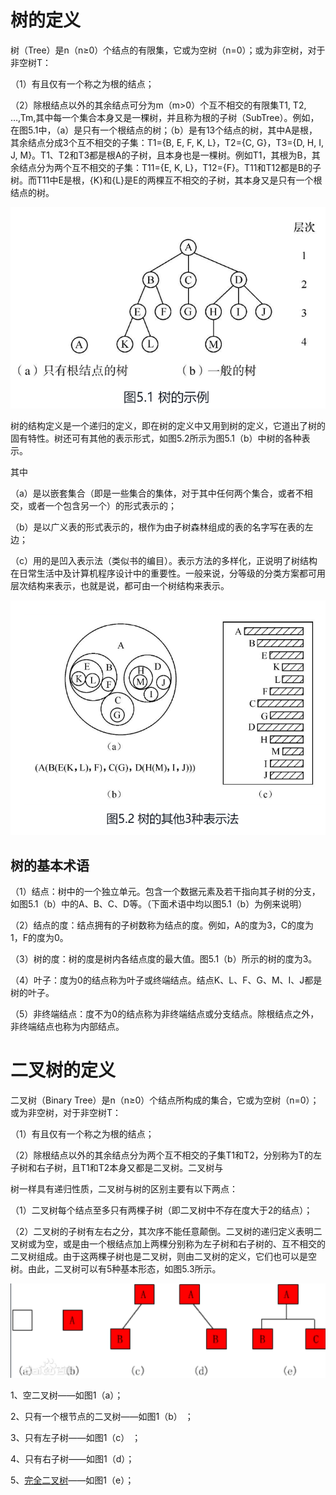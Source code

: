 # 树的定义

树（Tree）是n（n≥0）个结点的有限集，它或为空树（n=0）；或为非空树，对于非空树T：

（1）有且仅有一个称之为根的结点；

（2）除根结点以外的其余结点可分为m（m>0）个互不相交的有限集T1, T2, …,Tm,其中每一个集合本身又是一棵树，并且称为根的子树（SubTree）。例如，在图5.1中，（a）是只有一个根结点的树；（b）是有13个结点的树，其中A是根，其余结点分成3个互不相交的子集：T1={B, E, F, K, L}，T2={C, G}，T3={D, H, I, J, M}。T1、T2和T3都是根A的子树，且本身也是一棵树。例如T1，其根为B，其余结点分为两个互不相交的子集：T11={E, K, L}，T12={F}。T11和T12都是B的子树。而T11中E是根，{K}和{L}是E的两棵互不相交的子树，其本身又是只有一个根结点的树。

![image-20230409102951452](../assets/image-20230409102951452.png)

树的结构定义是一个递归的定义，即在树的定义中又用到树的定义，它道出了树的固有特性。树还可有其他的表示形式，如图5.2所示为图5.1（b）中树的各种表示。

其中

（a）是以嵌套集合（即是一些集合的集体，对于其中任何两个集合，或者不相交，或者一个包含另一个）的形式表示的；

（b）是以广义表的形式表示的，根作为由子树森林组成的表的名字写在表的左边；

（c）用的是凹入表示法（类似书的编目）。表示方法的多样化，正说明了树结构在日常生活中及计算机程序设计中的重要性。一般来说，分等级的分类方案都可用层次结构来表示，也就是说，都可由一个树结构来表示。

![image-20230409103040261](../assets/image-20230409103040261.png)



## 树的基本术语

（1）结点：树中的一个独立单元。包含一个数据元素及若干指向其子树的分支，如图5.1（b）中的A、B、C、D等。（下面术语中均以图5.1（b）为例来说明）

（2）结点的度：结点拥有的子树数称为结点的度。例如，A的度为3，C的度为1，F的度为0。

（3）树的度：树的度是树内各结点度的最大值。图5.1（b）所示的树的度为3。

（4）叶子：度为0的结点称为叶子或终端结点。结点K、L、F、G、M、I、J都是树的叶子。

（5）非终端结点：度不为0的结点称为非终端结点或分支结点。除根结点之外，非终端结点也称为内部结点。



# 二叉树的定义

二叉树（Binary Tree）是n（n≥0）个结点所构成的集合，它或为空树（n=0）；或为非空树，对于非空树T：

（1）有且仅有一个称之为根的结点；

（2）除根结点以外的其余结点分为两个互不相交的子集T1和T2，分别称为T的左子树和右子树，且T1和T2本身又都是二叉树。二叉树与

树一样具有递归性质，二叉树与树的区别主要有以下两点：

（1）二叉树每个结点至多只有两棵子树（即二叉树中不存在度大于2的结点）；

（2）二叉树的子树有左右之分，其次序不能任意颠倒。二叉树的递归定义表明二叉树或为空，或是由一个根结点加上两棵分别称为左子树和右子树的、互不相交的二叉树组成。由于这两棵子树也是二叉树，则由二叉树的定义，它们也可以是空树。由此，二叉树可以有5种基本形态，如图5.3所示。

![image-20230409103456141](../assets/image-20230409103456141.png)

1、空二叉树——如图1（a）；

2、只有一个根节点的二叉树——如图1（b） ；

3、只有左子树——如图1（c） ；

4、只有右子树——如图1（d）；

5、[完全二叉树](https://baike.baidu.com/item/完全二叉树?fromModule=lemma_inlink)——如图1（e）；